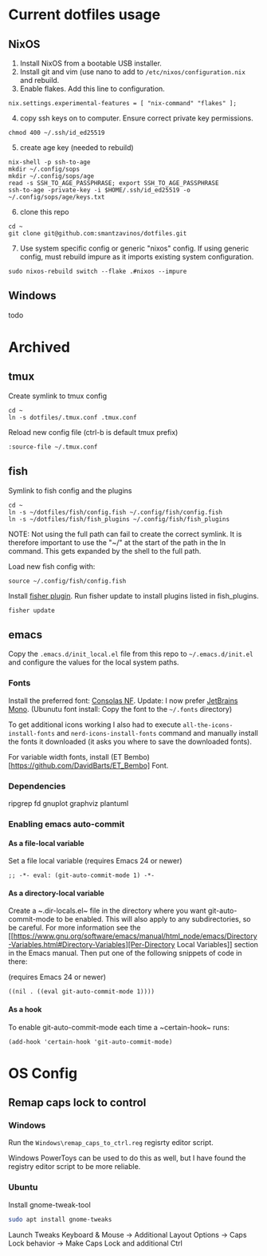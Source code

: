 # Current dotfiles usage

## NixOS

1) Install NixOS from a bootable USB installer.
2) Install git and vim (use nano to add to `/etc/nixos/configuration.nix` and rebuild.
3) Enable flakes. Add this line to configuration.
```
nix.settings.experimental-features = [ "nix-command" "flakes" ];
```
4) copy ssh keys on to computer. Ensure correct private key permissions.
```
chmod 400 ~/.ssh/id_ed25519
```
5) create age key (needed to rebuild)
```
nix-shell -p ssh-to-age
mkdir ~/.config/sops
mkdir ~/.config/sops/age
read -s SSH_TO_AGE_PASSPHRASE; export SSH_TO_AGE_PASSPHRASE
ssh-to-age -private-key -i $HOME/.ssh/id_ed25519 -o ~/.config/sops/age/keys.txt
```
6) clone this repo
```
cd ~
git clone git@github.com:smantzavinos/dotfiles.git
```
7) Use system specific config or generic "nixos" config. If using generic config, must rebuild impure as it imports existing system configuration.
```
sudo nixos-rebuild switch --flake .#nixos --impure
```


## Windows
todo

# Archived
## tmux
Create symlink to tmux config
```
cd ~
ln -s dotfiles/.tmux.conf .tmux.conf
```
Reload new config file (ctrl-b is default tmux prefix)
```
:source-file ~/.tmux.conf
```

## fish
Symlink to fish config and the plugins
```
cd ~
ln -s ~/dotfiles/fish/config.fish ~/.config/fish/config.fish
ln -s ~/dotfiles/fish/fish_plugins ~/.config/fish/fish_plugins
```
NOTE: Not using the full path can fail to create the correct symlink. It is therefore important to use the "~/" at the start of the path in the ln command. This gets expanded by the shell to the full path.

Load new fish config with:
```
source ~/.config/fish/config.fish
```

Install [fisher plugin](https://github.com/jorgebucaran/fisher). Run fisher update to install plugins listed in fish_plugins.
```
fisher update
```

## emacs

Copy the `.emacs.d/init_local.el` file from this repo to `~/.emacs.d/init.el` and configure the values for the local system paths.

### Fonts
Install the preferred font: [Consolas NF](https://github.com/whitecolor/my-nerd-fonts/tree/master/Consolas%20NF). 
Update: I now prefer [JetBrains Mono](https://www.jetbrains.com/lp/mono/). 
(Ubunutu font install: Copy the font to the `~/.fonts` directory)

To get additional icons working I also had to execute `all-the-icons-install-fonts` and `nerd-icons-install-fonts` command and manually install the fonts it downloaded (it asks you where to save the downloaded fonts).

For variable width fonts, install (ET Bembo)[https://github.com/DavidBarts/ET_Bembo] Font.

### Dependencies
ripgrep
fd
gnuplot
graphviz
plantuml

### Enabling emacs auto-commit

#### As a file-local variable

Set a file local variable (requires Emacs 24 or newer)
```
;; -*- eval: (git-auto-commit-mode 1) -*-
```

#### As a directory-local variable

Create a ~.dir-locals.el~ file in the directory where you want
git-auto-commit-mode to be enabled. This will also apply to any
subdirectories, so be careful. For more information see the [[https://www.gnu.org/software/emacs/manual/html_node/emacs/Directory-Variables.html#Directory-Variables][Per-Directory
Local Variables]] section in the Emacs manual. Then put one of the following
snippets of code in there:

(requires Emacs 24 or newer)
```
((nil . ((eval git-auto-commit-mode 1))))
```


#### As a hook

To enable git-auto-commit-mode each time a ~certain-hook~ runs:
```
(add-hook 'certain-hook 'git-auto-commit-mode)
```


# OS Config
## Remap caps lock to control
### Windows
Run the `Windows\remap_caps_to_ctrl.reg` regisrty editor script.

Windows PowerToys can be used to do this as well, but I have found the registry editor script to be more reliable.

### Ubuntu
Install gnome-tweak-tool
``` bash
sudo apt install gnome-tweaks
```
Launch Tweaks
Keyboard & Mouse -> Additional Layout Options -> Caps Lock behavior -> Make Caps Lock and additional Ctrl

